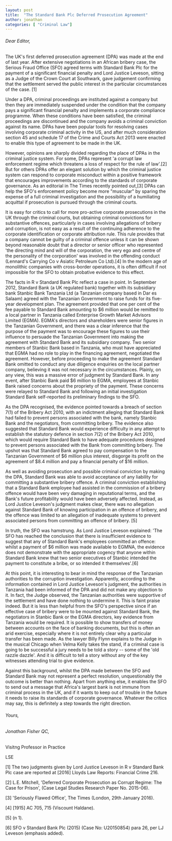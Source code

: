```yaml
---
layout: post
title:  "The Standard Bank Plc Deferred Prosecution Agreement"
author: jonathan
categories: [ "Criminal Law"]
---
```


###### Dear Editor,

The UK's first deferred prosecution agreement (DPA) was made at the end of last year. After extensive negotiations in an African bribery case, the Serious Fraud Office (SFO) agreed terms with Standard Bank Plc for the payment of a significant financial penalty and Lord Justice Leveson, sitting as a Judge of the Crown Court at Southwark, gave judgement confirming that the settlement served the public interest in the particular circumstances of the case. [1]

Under a DPA, criminal proceedings are instituted against a company but then they are immediately suspended under the condition that the company pays a significant financial penalty and implements a corporate compliance programme. When these conditions have been satisfied, the criminal proceedings are discontinued and the company avoids a criminal conviction against its name. DPAs have been popular tools for resolving cases involving corporate criminal activity in the US, and after much consideration section 45 and schedule 17 of the Crime and Courts Act 2013 were enacted to enable this type of agreement to be made in the UK.

However, opinions are sharply divided regarding the place of DPAs in the criminal justice system. For some, DPAs represent 'a corrupt law enforcement regime which threatens a loss of respect for the rule of law'.[2] But for others DPAs offer an elegant solution by which the criminal justice system can respond to corporate misconduct within a positive framework that encourages improvements according to the standards of corporate governance. As an editorial in The Times recently pointed out,[3] DPAs can help the SFO's enforcement policy become more "muscular" by sparing the expense of a full criminal investigation and the possibility of a humiliating acquittal if prosecution is pursued through the criminal courts.

It is easy for critics to call for more pro-active corporate prosecutions in the UK through the criminal courts, but obtaining criminal convictions for substantive offences, particularly in cases involving allegations of bribery and corruption, is not easy as a result of the continuing adherence to the corporate identification or corporate attribution rule. This rule provides that a company cannot be guilty of a criminal offence unless it can be shown beyond reasonable doubt that a director or senior officer who represented 'the directing mind and will of the corporation, the very ego and centre of the personality of the corporation' was involved in the offending conduct (Lennard's Carrying Co v Asiatic Petroleum Co Ltd).[4] In the modern age of monolithic companies with cross-border operations, it is often difficult if not impossible for the SFO to obtain probative evidence to this effect.

The facts in R v Standard Bank Plc reflect a case in point. In September 2012, Standard Bank (a UK regulated bank) together with its subsidiary bank Stanbic Bank Tanzania Ltd (a Tanzanian company based in Dar es Salaam) agreed with the Tanzanian Government to raise funds for its five-year development plan. The agreement provided that one per cent of the fee payable to Standard Bank amounting to $6 million would be remitted to a local partner in Tanzania called Enterprise Growth Market Advisors Limited (EGMA). EGMA's directors and shareholders were senior figures in the Tanzanian Government, and there was a clear inference that the purpose of the payment was to encourage these figures to use their influence to persuade the Tanzanian Government into making the agreement with Standard Bank and its subsidiary company. Two senior members of Stanbic Bank based in Tanzania, who must have appreciated that EGMA had no role to play in the financing agreement, negotiated the agreement. However, before proceeding to make the agreement Standard Bank omitted to conduct any due diligence enquiries on the local partner company, believing it was not necessary in the circumstances. Plainly, on any view, this was a massive error of judgment by Standard Bank. In any event, after Stanbic Bank paid $6 million to EGMA, employees at Stanbic Bank raised concerns about the propriety of the payment. These concerns were relayed to Standard Bank and following an initial investigation Standard Bank self-reported its preliminary findings to the SFO.

As the DPA recognised, the evidence pointed towards a breach of section 7(1) of the Bribery Act 2010, with an indictment alleging that Standard Bank had failed to prevent persons associated with the bank, namely Stanbic Bank and the negotiators, from committing bribery. The evidence also suggested that Standard Bank would experience difficulty in any attempt to establish the statutory defence in section 7(2) of the Bribery Act 2010, which would require Standard Bank to have adequate procedures designed to prevent persons associated with the Bank from committing bribery. The upshot was that Standard Bank agreed to pay compensation to the Tanzanian Government of $6 million plus interest, disgorge its profit on the agreement of $8.4 million and pay a financial penalty of $16 million.

As well as avoiding prosecution and possible criminal conviction by making the DPA, Standard Bank was able to avoid acceptance of any liability for committing a substantive bribery offence. A criminal conviction establishing that a Standard Bank employee had assisted in the commission of a bribery offence would have been very damaging in reputational terms, and the Bank's future profitability would have been adversely affected. Instead, as Lord Justice Leveson's judgment makes clear, there was no allegation against Standard Bank of knowing participation in an offence of bribery, and the offence was limited to an allegation of inadequate systems to prevent associated persons from committing an offence of bribery. [5]

In truth, the SFO was hamstrung. As Lord Justice Leveson explained: 'The SFO has reached the conclusion that there is insufficient evidence to suggest that any of Standard Bank's employees committed an offence: whilst a payment of $6 million was made available to EGMNA, the evidence does not demonstrate with the appropriate cogency that anyone within Standard Bank knew that two senior executives of Stanbic intended the payment to constitute a bribe, or so intended it themselves'.[6]

At this point, it is interesting to bear in mind the response of the Tanzanian authorities to the corruption investigation. Apparently, according to the information contained in Lord Justice Leveson's judgment, the authorities in Tanzania had been informed of the DPA and did not make any objection to it. In fact, the Judge observed, the Tanzanian authorities were supportive of the settlement and have done nothing to undermine it. This is faint praise indeed. But it is less than helpful from the SFO's perspective since if an effective case of bribery were to be mounted against Standard Bank, the negotiators in Stanbic Bank or the EGMA directors, key evidence from Tanzania would be required. It is possible to show transfers of money between accounts on the face of banking documents, but this is often an arid exercise, especially where it is not entirely clear why a particular transfer has been made. As the lawyer Billy Flynn explains to the Judge in the musical Chicago when Velma Kelly takes the stand, if a criminal case is going to be successful a jury needs to be told a story -- some of the 'old razzle dazzle'. And it is difficult to tell a story without any of the key witnesses attending trial to give evidence.

Against this background, whilst the DPA made between the SFO and Standard Bank may not represent a perfect resolution, unquestionably the outcome is better than nothing. Apart from anything else, it enables the SFO to send out a message that Africa's largest bank is not immune from criminal process in the UK, and if it wants to keep out of trouble in the future it needs to raise its standards of corporate governance. Whatever the critics may say, this is definitely a step towards the right direction.

###### Yours,

###### Jonathan Fisher QC,

Visitng Professor in Practice

LSE

[1] The two judgments given by Lord Justice Leveson in R v Standard Bank Plc case are reported at [2016] Lloyds Law Reports: Financial Crime 216.

[2] L.E. Mitchell, 'Deferred Corporate Prosecution as Corrupt Regime: The Case for Prison', (Case Legal Studies Research Paper No. 2015-06).

[3] 'Seriously Flawed Office', The Times (London, 29th January 2016).

[4] [1915] AC 705, 715 (Viscount Haldane).

[5] (n 1).

[6] SFO v Standard Bank Plc (2015) (Case No: U20150854) para 26, per LJ Leveson (emphasis added).

